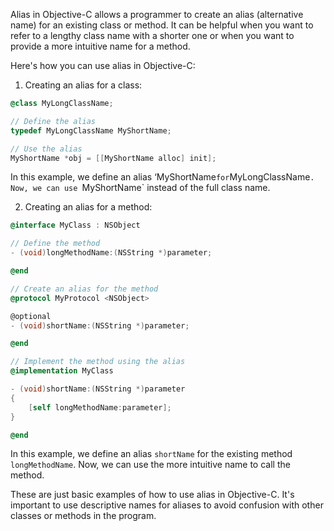 Alias in Objective-C allows a programmer to create an alias (alternative name) for an existing class or method. It can be helpful when you want to refer to a lengthy class name with a shorter one or when you want to provide a more intuitive name for a method.

Here's how you can use alias in Objective-C:

1. Creating an alias for a class:

```objective-c
@class MyLongClassName;

// Define the alias
typedef MyLongClassName MyShortName;

// Use the alias
MyShortName *obj = [[MyShortName alloc] init];
```
In this example, we define an alias ‘MyShortName` for `MyLongClassName`. Now, we can use `MyShortName` instead of the full class name.

2. Creating an alias for a method:

```objective-c
@interface MyClass : NSObject

// Define the method
- (void)longMethodName:(NSString *)parameter;

@end

// Create an alias for the method
@protocol MyProtocol <NSObject>

@optional
- (void)shortName:(NSString *)parameter;

@end

// Implement the method using the alias
@implementation MyClass

- (void)shortName:(NSString *)parameter
{
    [self longMethodName:parameter];
}

@end
```
In this example, we define an alias `shortName` for the existing method `longMethodName`. Now, we can use the more intuitive name to call the method.

These are just basic examples of how to use alias in Objective-C. It's important to use descriptive names for aliases to avoid confusion with other classes or methods in the program.